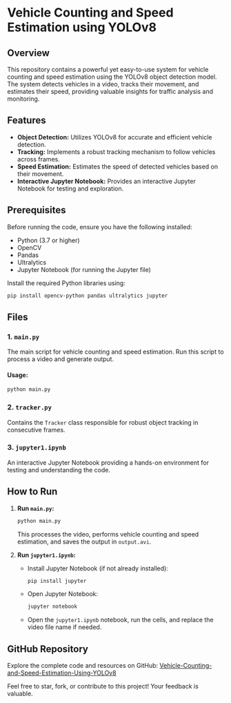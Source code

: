 # Vehicle Counting and Speed Estimation using YOLOv8

## Overview

This repository contains a powerful yet easy-to-use system for vehicle counting and speed estimation using the YOLOv8 object detection model. The system detects vehicles in a video, tracks their movement, and estimates their speed, providing valuable insights for traffic analysis and monitoring.

## Features

- **Object Detection:** Utilizes YOLOv8 for accurate and efficient vehicle detection.
- **Tracking:** Implements a robust tracking mechanism to follow vehicles across frames.
- **Speed Estimation:** Estimates the speed of detected vehicles based on their movement.
- **Interactive Jupyter Notebook:** Provides an interactive Jupyter Notebook for testing and exploration.

## Prerequisites

Before running the code, ensure you have the following installed:

- Python (3.7 or higher)
- OpenCV
- Pandas
- Ultralytics
- Jupyter Notebook (for running the Jupyter file)

Install the required Python libraries using:

```bash
pip install opencv-python pandas ultralytics jupyter
```

## Files

### 1. `main.py`

The main script for vehicle counting and speed estimation. Run this script to process a video and generate output.

#### Usage:

```bash
python main.py
```

### 2. `tracker.py`

Contains the `Tracker` class responsible for robust object tracking in consecutive frames.

### 3. `jupyter1.ipynb`

An interactive Jupyter Notebook providing a hands-on environment for testing and understanding the code.

## How to Run

1. **Run `main.py`:**

   ```bash
   python main.py
   ```

   This processes the video, performs vehicle counting and speed estimation, and saves the output in `output.avi`.

2. **Run `jupyter1.ipynb`:**

   - Install Jupyter Notebook (if not already installed):

     ```bash
     pip install jupyter
     ```

   - Open Jupyter Notebook:

     ```bash
     jupyter notebook
     ```

   - Open the `jupyter1.ipynb` notebook, run the cells, and replace the video file name if needed.

## GitHub Repository

Explore the complete code and resources on GitHub: [Vehicle-Counting-and-Speed-Estimation-Using-YOLOv8](https://github.com/HerOeshouldDIE/Vehicle-Counting-and-Speed-Estimation-Using-YOLOv8)

Feel free to star, fork, or contribute to this project! Your feedback is valuable.
